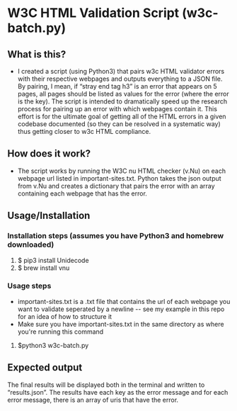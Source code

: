 # W3C HTML Validation Script (w3c-batch.py)
## What is this?
* I created a script (using Python3) that pairs w3c HTML validator errors with their respective webpages and outputs everything to a JSON file. By pairing, I mean, if “stray end tag h3” is an error that appears on 5 pages, all pages should be listed as values for the error (where the error is the key). The script is intended to dramatically speed up the research process for pairing up an error with which webpages contain it. This effort is for the ultimate goal of getting all of the HTML errors in a given codebase documented (so they can be resolved in a systematic way) thus getting closer to w3c HTML compliance.

## How does it work?
* The script works by running the W3C nu HTML checker (v.Nu) on each webpage url listed in important-sites.txt. Python takes the json output from v.Nu and creates a dictionary that pairs the error with an array containing each webpage that has the error.

## Usage/Installation
### Installation steps (assumes you have Python3 and homebrew downloaded)
1. $ pip3 install Unidecode
1. $ brew install vnu

### Usage steps
* important-sites.txt is a .txt file that contains the url of each webpage you want to validate seperated by a newline -- see my example in this repo for an idea of how to structure it
* Make sure you have important-sites.txt in the same directory as where you're running this command
1. $python3 w3c-batch.py

## Expected output
The final results will be displayed both in the terminal and written to “results.json”. The results have each key as the error message and for each error message, there is an array of uris that have the error.
